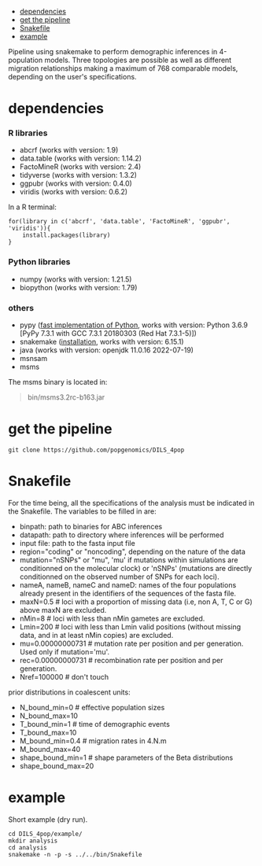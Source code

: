 - [dependencies](#dependencies)
- [get the pipeline](#get-the-pipeline)
- [Snakefile](#snakefile)
- [example](#example)

Pipeline using snakemake to perform demographic inferences in 4-population models. Three topologies are possible as well as different migration relationships making a maximum of 768 comparable models, depending on the user's specifications.  
  
# dependencies  
### R libraries
- abcrf (works with version: 1.9)  
- data.table (works with version: 1.14.2)  
- FactoMineR (works with version: 2.4)  
- tidyverse (works with version: 1.3.2)  
- ggpubr (works with version: 0.4.0)  
- viridis (works with version: 0.6.2)  
  
In a R terminal:  
```
for(library in c('abcrf', 'data.table', 'FactoMineR', 'ggpubr', 'viridis')){
	install.packages(library)
}
```
  
### Python libraries  
- numpy (works with version: 1.21.5)  
- biopython (works with version: 1.79)  
  
### others  
- pypy ([fast implementation of Python](https://www.pypy.org/), works with version: Python 3.6.9  [PyPy 7.3.1 with GCC 7.3.1 20180303 (Red Hat 7.3.1-5)])  
- snakemake ([installation](https://snakemake.readthedocs.io/en/stable/getting_started/installation.html), works with version: 6.15.1)  
- java (works with version: openjdk 11.0.16 2022-07-19)  
- msnsam  
- msms  
  
The msms binary is located in:
> bin/msms3.2rc-b163.jar
  
# get the pipeline  
```
git clone https://github.com/popgenomics/DILS_4pop
```

# Snakefile  
For the time being, all the specifications of the analysis must be indicated in the Snakefile. The variables to be filled in are:  
- binpath: path to binaries for ABC inferences  
- datapath: path to directory where inferences will be performed  
- input file: path to the fasta input file  
- region="coding" or "noncoding", depending on the nature of the data  
- mutation="nSNPs" or "mu", 'mu' if mutations within simulations are conditionned on the molecular clock) or 'nSNPs' (mutations are directly conditionned on the observed number of SNPs for each loci).  
- nameA, nameB, nameC and nameD: names of the four populations already present in the identifiers of the sequences of the fasta file.  
- maxN=0.5 # loci with a proportion of missing data (i.e, non A, T, C or G) above maxN are excluded.  
- nMin=8 # loci with less than nMin gametes are excluded.  
- Lmin=200 # loci with less than Lmin valid positions (without missing data, and in at least nMin copies) are excluded.  
- mu=0.00000000731 # mutation rate per position and per generation. Used only if mutation='mu'.  
- rec=0.00000000731 # recombination rate per position and per generation.  
- Nref=100000 # don't touch  

prior distributions in coalescent units:  
- N_bound_min=0  # effective population sizes  
- N_bound_max=10  
- T_bound_min=1 # time of demographic events  
- T_bound_max=10  
- M_bound_min=0.4 # migration rates in 4.N.m  
- M_bound_max=40  
- shape_bound_min=1 # shape parameters of the Beta distributions  
- shape_bound_max=20  

# example  
Short example (dry run).  
```
cd DILS_4pop/example/
mkdir analysis
cd analysis
snakemake -n -p -s ../../bin/Snakefile
```

